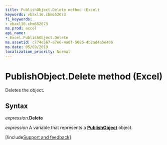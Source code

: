 ```yaml
---
title: PublishObject.Delete method (Excel)
keywords: vbaxl10.chm652073
f1_keywords:
- vbaxl10.chm652073
ms.prod: excel
api_name:
- Excel.PublishObject.Delete
ms.assetid: c774e567-e7e6-4a0f-508b-4b2ad4a5e40b
ms.date: 05/09/2019
localization_priority: Normal
---
```



# PublishObject.Delete method (Excel)

Deletes the object.


## Syntax

_expression_.**Delete**

_expression_ A variable that represents a **[PublishObject](Excel.PublishObject.md)** object.




[!include[Support and feedback](~/includes/feedback-boilerplate.md)]